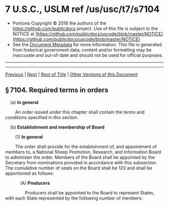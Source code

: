 ---
---

# 7 U.S.C., USLM ref /us/usc/t7/s7104

* Portions Copyright © 2016 the authors of the https://github.com/publicdocs project.
  Use of this file is subject to the NOTICE at [https://github.com/publicdocs/uscode/blob/master/NOTICE](https://github.com/publicdocs/uscode/blob/master/NOTICE)
* See the [Document Metadata](././../../../..//README.md) for more information.
  This file is generated from historical government data; content and/or formatting may be inaccurate and out-of-date and should not be used for official purposes.

----------
----------

[Previous](./../../../..//us/usc/t7/ch99/m__us_usc_t7_s7103.md) | [Next](./../../../..//us/usc/t7/ch99/m__us_usc_t7_s7105.md) | [Root of Title](./../../../../) | [Other Versions of this Document](https://publicdocs.github.io/go/links?ns=uslm&ref=%2Fus%2Fusc%2Ft7%2Fs7104)

## § 7104. Required terms in orders

    (a) __In general__ 

        An order issued under this chapter shall contain the terms and conditions specified in this section.

    (b) __Establishment and membership of Board__ 

        (1) __In general__ 

        The order shall provide for the establishment of, and appointment of members to, a National Sheep Promotion, Research, and Information Board to administer the order. Members of the Board shall be appointed by the Secretary from nominations provided in accordance with this subsection. The cumulative number of seats on the Board shall be 120 and shall be apportioned as follows:

            (A) __Producers__ 

                Producers shall be appointed to the Board to represent States, with each State represented by the following number of members:

<table>

                  <tr>

                    <td>   </td>

  </tr>

                  <tr>

                    <td> 

                Alabama  </td>

                    <td> 

                1     </td>

  </tr>

                  <tr>

                    <td> 

                Alaska  </td>

                    <td> 

                1     </td>

  </tr>

                  <tr>

                    <td> 

                Arizona  </td>

                    <td> 

                1     </td>

  </tr>

                  <tr>

                    <td> 

                Arkansas  </td>

                    <td> 

                1     </td>

  </tr>

                  <tr>

                    <td> 

                California  </td>

                    <td> 

                5     </td>

  </tr>

                  <tr>

                    <td> 

                Colorado  </td>

                    <td> 

                4     </td>

  </tr>

                  <tr>

                    <td> 

                Connecticut  </td>

                    <td> 

                1     </td>

  </tr>

                  <tr>

                    <td> 

                Delaware  </td>

                    <td> 

                1     </td>

  </tr>

                  <tr>

                    <td> 

                Florida  </td>

                    <td> 

                1     </td>

  </tr>

                  <tr>

                    <td> 

                Georgia  </td>

                    <td> 

                1     </td>

  </tr>

                  <tr>

                    <td> 

                Hawaii  </td>

                    <td> 

                1     </td>

  </tr>

                  <tr>

                    <td> 

                Idaho  </td>

                    <td> 

                2     </td>

  </tr>

                  <tr>

                    <td> 

                Illinois  </td>

                    <td> 

                1     </td>

  </tr>

                  <tr>

                    <td> 

                Indiana  </td>

                    <td> 

                1     </td>

  </tr>

                  <tr>

                    <td> 

                Iowa  </td>

                    <td> 

                2     </td>

  </tr>

                  <tr>

                    <td> 

                Kansas  </td>

                    <td> 

                1     </td>

  </tr>

                  <tr>

                    <td> 

                Kentucky  </td>

                    <td> 

                1     </td>

  </tr>

                  <tr>

                    <td> 

                Louisiana  </td>

                    <td> 

                1     </td>

  </tr>

                  <tr>

                    <td> 

                Maine  </td>

                    <td> 

                1     </td>

  </tr>

                  <tr>

                    <td> 

                Maryland  </td>

                    <td> 

                1     </td>

  </tr>

                  <tr>

                    <td> 

                Massachusetts  </td>

                    <td> 

                1     </td>

  </tr>

                  <tr>

                    <td> 

                Michigan  </td>

                    <td> 

                1     </td>

  </tr>

                  <tr>

                    <td> 

                Minnesota  </td>

                    <td> 

                2     </td>

  </tr>

                  <tr>

                    <td> 

                Mississippi  </td>

                    <td> 

                1     </td>

  </tr>

                  <tr>

                    <td> 

                Missouri  </td>

                    <td> 

                1     </td>

  </tr>

                  <tr>

                    <td> 

                Montana  </td>

                    <td> 

                5     </td>

  </tr>

                  <tr>

                    <td> 

                Nebraska  </td>

                    <td> 

                1     </td>

  </tr>

                  <tr>

                    <td> 

                Nevada  </td>

                    <td> 

                1     </td>

  </tr>

                  <tr>

                    <td> 

                New Hampshire  </td>

                    <td> 

                1     </td>

  </tr>

                  <tr>

                    <td> 

                New Jersey  </td>

                    <td> 

                1     </td>

  </tr>

                  <tr>

                    <td> 

                New Mexico  </td>

                    <td> 

                2     </td>

  </tr>

                  <tr>

                    <td> 

                New York  </td>

                    <td> 

                1     </td>

  </tr>

                  <tr>

                    <td> 

                North Carolina  </td>

                    <td> 

                1     </td>

  </tr>

                  <tr>

                    <td> 

                North Dakota  </td>

                    <td> 

                2     </td>

  </tr>

                  <tr>

                    <td> 

                Ohio  </td>

                    <td> 

                1     </td>

  </tr>

                  <tr>

                    <td> 

                Oklahoma  </td>

                    <td> 

                1     </td>

  </tr>

                  <tr>

                    <td> 

                Oregon  </td>

                    <td> 

                2     </td>

  </tr>

                  <tr>

                    <td> 

                Pennsylvania  </td>

                    <td> 

                1     </td>

  </tr>

                  <tr>

                    <td> 

                Rhode Island  </td>

                    <td> 

                1     </td>

  </tr>

                  <tr>

                    <td> 

                South Carolina  </td>

                    <td> 

                1     </td>

  </tr>

                  <tr>

                    <td> 

                South Dakota  </td>

                    <td> 

                4     </td>

  </tr>

                  <tr>

                    <td> 

                Tennessee  </td>

                    <td> 

                1     </td>

  </tr>

                  <tr>

                    <td> 

                Texas  </td>

                    <td> 

                10     </td>

  </tr>

                  <tr>

                    <td> 

                Utah  </td>

                    <td> 

                3     </td>

  </tr>

                  <tr>

                    <td> 

                Vermont  </td>

                    <td> 

                1     </td>

  </tr>

                  <tr>

                    <td> 

                Virginia  </td>

                    <td> 

                1     </td>

  </tr>

                  <tr>

                    <td> 

                Washington  </td>

                    <td> 

                1     </td>

  </tr>

                  <tr>

                    <td> 

                West Virginia  </td>

                    <td> 

                1     </td>

  </tr>

                  <tr>

                    <td> 

                Wisconsin  </td>

                    <td> 

                1     </td>

  </tr>

                  <tr>

                    <td> 

                Wyoming  </td>

                    <td> 

                5     </td>

  </tr>

                </table>

            (B) __Feeders__ 

                The feeder sheep industry shall be represented on the Board by 10 members.

            (C) __Importers__ 

                Importers shall be represented on the Board by 25 members.

            (D) __Alternates__ 

                The order shall provide that a unit represented by only 1 member may have an alternate member appointed to ensure representation at meetings of the Board.

        (2) __Nominations__ 

            (A) __Producers__ 

                The Secretary shall appoint producers to represent units established under paragraph (1)(A) from nominations submitted by eligible organizations certified under subsection (c)(3). An eligible organization may submit only nominations from the membership of the organization for the unit in which the organization is located. To be represented on the Board, each eligible organization shall submit to the Secretary at least 1.5 nominations for each appointment to the Board for which the unit is entitled to representation, as determined under paragraph (1)(A). If a unit is entitled to 1 appointment on the Board, the unit shall submit at least 2 nominations for the appointment.

            (B) __Feeders__ 

                The Secretary shall appoint representatives of the feeder sheep industry to seats established under paragraph (1)(B) from nominations submitted by qualified national organizations that represent the feeder sheep industry. To be represented on the Board, the industry shall provide at least 1.5 nominations for each appointment to the Board for which the feeder sheep industry is entitled to representation, as determined under paragraph (1)(B).

            (C) __Importers__ 

                The Secretary shall appoint importers to seats established under paragraph (1)(C) from nominations submitted by qualified organizations that represent importers, as determined by the Secretary. To be represented on the Board, importers shall provide at least 1.5 nominations for each appointment to the Board for which importers are entitled to representation, as determined under paragraph (1)(C).

    (c) __Method for obtaining nominations__ 

        (1) __Initially established Board__ 

            (A) __Producer nominations__ 

                The Secretary shall solicit nominations for each seat on the initially established Board to which a unit is entitled to representation from eligible organizations certified under paragraph (3). If no such organization exists in the unit, the Secretary shall solicit nominations for appointments in such manner as the Secretary determines appropriate.

            (B) __Feeder and importer nominations__ 

            The Secretary shall solicit nominations for each seat for which feeders or importers are entitled to representation from organizations that represent feeders and importers, respectively. In determining whether an organization is eligible to submit nominations under this subparagraph, the Secretary shall determine whether—

                (i) the active membership of the organization includes a significant number of feeders or importers in relation to the total membership of the organization;

                (ii) there is evidence of stability and permanency of the organization; and

                (iii) the organization has a primary and overriding interest in representing the feeder or importer segment of the sheep industry.

        (2) __Subsequent appointment__ 

            (A) __Producer nominations__ 

                The solicitation of nominations for subsequent appointment to the Board from eligible organizations certified under paragraph (3) shall be initiated by the Secretary, with the Board securing the nominations for the Secretary.

            (B) __Feeder and importer nominations__ 

                The solicitation of feeder and importer nominations for seats on the Board shall be made by the Secretary in accordance with paragraph (1)(B).

        (3) __Certification of organizations__ 

            (A) __In general__ 

                The eligibility of any organization to represent producers, and to participate in the making of nominations to represent producers under this section, shall be certified by the Secretary. The Secretary shall certify any organization that the Secretary determines meets the eligibility criteria established by the Secretary under this paragraph. An eligibility determination of the Secretary under this paragraph shall be final.

            (B) __Basis for certification__ 

            Certification under this paragraph shall be based, in addition to other available information, on a factual report submitted by the organization, that shall contain information considered relevant and specified by the Secretary, including—

                (i) the geographic territory covered by the active membership of the organization;

                (ii) the nature and size of the active membership of the organization, including the proportion of the total number of active producers represented by the organization;

                (iii) evidence of stability and permanency of the organization;

                (iv) sources from which the operating funds of the organization are derived;

                (v) the functions of the organization; and

                (vi) the ability and willingness of the organization to further the aims and objectives of this chapter.

            (C) __Primary considerations__ 

            A primary consideration in determining the eligibility of an organization under this paragraph shall be whether—

                (i) the membership of the organization consists primarily of producers who own a substantial quantity of sheep; and

                (ii) an interest of the organization is in the production of sheep.

    (d) __Administration__ 

        (1) __Terms__ 

            Each appointment to the Board shall be for a term of 3 years, except that appointments to the initially established Board shall be proportionately for 1-year, 2-year, and 3-year terms. No person may serve more than 2 consecutive 3-year terms, except that an elected officer of the Board shall not be subject to this sentence while the officer holds office.

        (2) __Compensation__ 

            A Board member shall serve without compensation, but shall be reimbursed for the reasonable expenses of the member incurred in performing the duties of the Board.

        (3) __Meetings__ 

            The order shall provide for at least an annual meeting of the Board and such additional meetings of the Board as may be required.

    (e) __Powers and duties of Board__ 

    The order shall define the powers and duties of the Board and shall include the power and duty—

        (1) to elect officers of the Board, including a Chairperson, Vice Chairperson, and Secretary;

        (2) to administer the order in accordance with the terms and provisions of the order;

        (3) to recommend regulations to effectuate the terms and provisions of the order;

        (4) to elect members of the Board to serve on the Executive Committee;

        (5) to approve or reject budgets submitted by the Executive Committee;

        (6) on approval, to submit the budgets to the Secretary for the approval or disapproval of the Secretary;

        (7) to contract with entities, if necessary, to carry out plans or projects in accordance with this chapter;

        (8) to conduct programs of promotion, research, consumer information, education, industry information, and producer information;

        (9) to receive, investigate, and report to the Secretary complaints of violations of the order;

        (10) to recommend to the Secretary amendments to the order;

        (11) to provide the Secretary with prior notice of meetings of the Board to permit the Secretary, or a designated representative, to attend the meetings;

        (12) to provide, not less than annually, a report to producers, feeders, and importers accounting for funds expended by the Board and describing programs carried out under this chapter, and to make the report available to the public on request;

        (13) to establish 7 regions that, to the extent practicable, contain geographically contiguous States and approximately equal numbers of producers and sheep production;

        (14) to employ or retain necessary staff; and

        (15) to invest funds in accordance with subsection (k).

    (f) __Budgets__ 

        (1) __In general__ 

            The order shall provide that the Board shall review budgets submitted by the Executive Committee, on a fiscal year basis, of anticipated expenses and disbursements by the Board, including probable costs of administration and promotion, research, consumer information, education, industry information, and producer information projects. On approval by the Board, the Board shall submit the budget to the Secretary for the approval of the Secretary.

        (2) __Limitation__ 

            No expenditure of funds may be made by the Board unless the expenditure is authorized under a budget or budget amendment approved by the Secretary.

    (g) __Executive Committee__ 

        (1) __Establishment__ 

            The order shall establish an Executive Committee to administer the terms and provisions of the order, as provided in this subsection, under the direction of the Board and consistent with the policies determined by the Board.

        (2) __Membership__ 

        The Executive Committee shall be composed of 14 members, of which—

            (A)

             11 members shall be elected by the Board on an annual basis, of which—

                (i) 7 members shall represent producers, with 1 member representing each of the regions established in the order;

                (ii) 1 member shall represent feeders; and

                (iii) 3 members shall represent importers; and

            (B) 3 members shall be the Chairperson, Vice Chairperson, and Secretary of the Board.

        (3) __Powers and duties__ 

            (A) __Plans or projects__ 

                The Executive Committee shall develop plans or projects of promotion, research, consumer information, education, industry information, and producer information, which shall be paid for with assessments collected by the Board. The plans or projects shall not become effective until the plans or projects are approved by the Secretary.

            (B) __Budgets__ 

                The Executive Committee shall be responsible for developing and submitting to the Board, for the approval of the Board, budgets, on a fiscal year basis, of the anticipated expenses and disbursements of the Board, including probable costs of promotion, research, consumer information, education, industry information, and producer information projects. The Board shall approve or disapprove a budget submitted by the Executive Committee, and, if approved, shall submit the budget to the Secretary for the approval of the Secretary.

        (4) __Terms__ 

            A term of appointment to the Executive Committee shall be for 1 year.

        (5) __Chairperson__ 

            The Chairperson of the Board shall serve as Chairperson of the Executive Committee.

        (6) __Quorum__ 

            A quorum of the Executive Committee shall consist of 8 members.

    (h) __Expenses, contracts, and agreements__ 

        (1) __Expenses__ 

            The order shall provide that the Board shall be responsible for all expenses of the Board and the Executive Committee.

        (2) __Contracts and agreements__ 

        A contract or agreement entered into by the Board under subsection (e)(7) shall provide that—

            (A) the contracting party shall develop and submit to the Board a plan or project, together with a budget or budgets that provides estimated costs to be incurred for the plan or project;

            (B) the plan or project, and the contract or agreement, shall not become effective until the plan or project has been approved by the Secretary; and

            (C)

             the contracting party shall—

                (i) keep accurate records of all of the transactions of the party;

                (ii) account for funds received and expended, including staff time, salaries, and expenses expended on behalf of Board activities;

                (iii) make periodic reports to the Board of activities conducted; and

                (iv) make such other reports as the Board or the Secretary may require.

    (i) __Assessments__ 

        (1) __Sheep purchases__ 

            (A) __In general__ 

                The order shall provide that each person making payment to a producer or feeder for sheep purchased from the producer or feeder shall, in the manner prescribed by the order, collect an assessment from the producer or feeder on each sheep sold by the producer or feeder.

            (B) __Processing__ 

                Any person purchasing sheep for processing shall collect the assessment from the seller and remit the assessment to the Board in the manner prescribed by the order.

            (C) __Rate__ 

                (i) __In general__ 

                    Except as provided in clause (ii), the rate of assessment under this paragraph shall be 1 cent per pound of live sheep sold.

                (ii) __Exception__ 

                    The rate of assessment under this paragraph may be raised or lowered not more than 15⁄100 of a cent per pound in any 1 year, as recommended by the Executive Committee and approved by the Board and the Secretary, except that the rate of assessment under this paragraph shall not exceed 2.5 cents per pound of live sheep sold.

        (2) __Wool purchases__ 

            (A) __In general__ 

                The order shall provide that each person making payment to a producer, feeder, or handler of wool for wool purchased from the producer, feeder, or handler shall, in the manner prescribed by the order, collect an assessment on each pound of greasy wool sold.

            (B) __Processing__ 

                Any person purchasing greasy wool for processing shall collect the assessment and remit the assessment to the Board in the manner prescribed by the order.

            (C) __Rate__ 

                (i) __In general__ 

                    Except as provided in clause (ii), the rate of assessment under this paragraph shall be 2 cents per pound of greasy wool.

                (ii) __Exception__ 

                    The rate of assessment under this paragraph may be raised or lowered not more than 2⁄10 of a cent per pound in any 1 year, as recommended by the Executive Committee and approved by the Board and the Secretary, except that the rate of assessment under this paragraph shall not exceed 4 cents per pound of greasy wool.

        (3) __Direct processing__ 

        The order shall provide that any person processing or causing to be processed sheep or sheep products of that person’s own production and marketing shall—

            (A) pay an assessment on the sheep or sheep products at the time of sale at a rate equivalent to the rate provided for in paragraph (1) or (2), as appropriate; and

            (B) remit the assessment to the Board in the manner prescribed by the order.

        (4) __Exports__ 

        The order shall provide that any person exporting live sheep or greasy wool shall—

            (A) pay the assessment on the sheep or greasy wool at the time of export at a rate equivalent to the rate provided for in paragraph (1) or (2), as appropriate; and

            (B) remit the assessment to the Board in the manner prescribed by the order.

        (5) __Imports__ 

            (A) __In general__ 

                The order shall provide that any person importing sheep or sheep product, and any person importing wool or products containing wool, into the United States shall pay an assessment to the Board in the manner prescribed by the order, except that this paragraph shall not apply to raw wool that is imported into the United States.

            (B) __Collection__ 

                The Customs Service shall collect the assessment required under this paragraph and remit the assessment to the Secretary for disbursement to the Board.

            (C) __Rate for sheep and sheep products__ 

                (i) __In general__ 

                Except as provided in subparagraph (B), the rate of assessment under this paragraph for sheep and sheep products shall be—

                    (I) in the case of a live sheep, 1 cent per pound; and

                    (II) in the case of a sheep product, the equivalent of 1 cent per pound of live sheep, as determined by the Secretary in consultation with the domestic sheep industry.

                (ii) __Exception__ 

                    The rate of assessment under this subparagraph may be raised or lowered not more than 15⁄100 cent per pound in any 1 year, as recommended by the Executive Committee and approved by the Board and the Secretary, except that the rate of assessment under this subparagraph shall not exceed 2.5 cents per pound.

            (D) __Rate for wool and wool products__ 

                (i) __In general__ 

                    Except as provided in clause (ii), the rate of assessment under this paragraph for wool and products containing wool, shall be 2 cents per pound of degreased wool or the equivalent of degreased wool.

                (ii) __Exception__ 

                    The rate of assessment under this subparagraph may be raised or lowered not more than 2⁄10 cent per pound in any 1 year, as recommended by the Executive Committee and approved by the Board and the Secretary, except that the rate of assessment under this subparagraph shall not exceed 4 cents per pound of degreased wool or the equivalent of degreased wool.

        (6) __Qualified State sheep boards__ 

            (A) __In general__ 

                Except as provided in subparagraph (B), the order shall provide that 20 percent of the total assessments collected by the Board on the marketing of domestic sheep and domestic sheep products in any 1 year from a State shall be returned to the qualified State sheep board of the State.

            (B) __Exception__ 

                No qualified State sheep board shall receive less than $2,500 under subparagraph (A) in any year.

        (7) __De minimis imports__ 

        The Secretary may issue regulations that—

            (A) exclude certain imported materials or products that contain de minimis content levels of sheep or sheep products; and

            (B) waive the assessment due on the materials or products.

        (8) __Use of assessments__ 

            (A) __In general__ 

                The order shall provide that assessments received by the Board shall be used by the Board for the payment of expenses incurred in administering the order, with authorization for a reasonable reserve.

            (B) __Reimbursement of Secretary__ 

                The Secretary shall be reimbursed for costs incurred in implementing and administering the order.

    (j) __Books and records of Board__ 

        (1) __In general__ 

        The order shall require the Board to—

            (A) maintain such books and records as the Secretary may prescribe, which shall be available to the Secretary for inspection and audit;

            (B) prepare and submit to the Secretary, from time to time, such reports as the Secretary may prescribe; and

            (C) account for the receipt and disbursement of all funds entrusted to the Board.

        (2) __Audit__ 

            The Board shall cause books and records of the Board related to the order to be audited by an independent auditor at the end of each fiscal year. The Board shall submit a report of the audit to the Secretary.

    (k) __Investment of funds__ 

        (1) __In general__ 

        The order shall provide that the Board may invest, pending disbursement, funds the Board receives under the order, only in—

            (A) obligations of the United States or any agency of the United States;

            (B) general obligations of any State or any political subdivision of a State;

            (C) any interest-bearing account or certificate of deposit of a bank that is a member of the Federal Reserve System; or

            (D) obligations fully guaranteed as to principal and interest by the United States.

        (2) __Use of income__ 

            Income from any investment under paragraph (1) may be used for any purpose for which the invested funds may be used.

    (l) __Prohibition on use of funds__ 

        (1) __In general__ 

            Except as provided in paragraph (2), the order shall prohibit any funds collected by the Board under the order from being used in any manner for the purpose of influencing legislation or government action or policy.

        (2) __Exceptions__ 

        Paragraph (1) shall not apply to—

            (A) the development and recommendation to the Secretary of amendments to the order; or

            (B) the communication to appropriate government officials, in response to a request made by the officials, of information relating to the conduct, implementation, or results of promotion, research, consumer information, education, industry information, or producer information activities under the order.

        (3) __False or misleading claims__ 

            A plan or project conducted under this chapter shall not make false or misleading claims on behalf of sheep or sheep products or against a competing product.

    (m) __Books and records__ 

        (1) __In general__ 

            The order shall require that each person making payment to a producer, feeder, or handler for sheep or sheep products, each importer and exporter of sheep or sheep products, and each person marketing sheep products of the person’s own production to maintain, and make available for inspection, such books and records as may be required by the order and file reports at the time, in the manner, and having the content prescribed by the order.

        (2) __Use of information__ 

            (A) __In general__ 

                Information from the records or reports shall be made available to the Secretary for the administration or enforcement of this chapter, or any order or regulation issued under this chapter.

            (B) __Other information__ 

                The Secretary shall authorize the use under this chapter of information regarding persons paying producers, feeders, importers, handlers, or processors that is accumulated under a law or regulation other than this chapter or a regulation issued under this chapter.

        (3) __Confidentiality__ 

            (A) __In general__ 

                Except as otherwise provided in this chapter, all information obtained under paragraph (1) or (2) shall be kept confidential by all officers and employees of the Department and of the Board.

            (B) __Disclosure__ 

            Information referred to in subparagraph (A) may be disclosed only if—

                (i) the Secretary considers the information relevant;

                (ii) the information is revealed in a judicial proceeding or administrative hearing brought at the direction or on the request of the Secretary or to which the Secretary or any officer of the Department is a party; and

                (iii) the information relates to this chapter.

            (C) __General statements__ 

            Nothing in this paragraph prohibits—

                (i) the issuance of general statements, based on the reports, of the number of persons subject to an order or statistical data collected from the persons, which statements do not identify the information furnished by any person; or

                (ii) the publication, by direction of the Secretary, of the name of any person violating any order and a statement of the particular provisions of the order violated by the person.

            (D) __Administration__ 

                No information obtained under this chapter may be made available to any agency or officer of the Federal Government for any purpose other than the implementation of this chapter or any investigatory or enforcement action necessary for the implementation of this chapter.

            (E) __Penalty__ 

                Any person who willfully violates this paragraph, on conviction, shall be subject to a fine of not more than $1,000 or to imprisonment for not more than 1 year, or both, and if the person is an officer or employee of the Board or the Department, shall be removed from office.

    (n) __Other terms and conditions__ 

        The order shall provide such terms and conditions, not inconsistent with this section, as are necessary to carry out the order, including provisions for the assessment of a penalty for the late payment of an assessment due under the order.

([Pub. L. 103–407][/us/pl/103/407], § 5, Oct. 22, 1994, [108 Stat. 4213][/us/stat/108/4213].)

----------

[Previous](./../../../..//us/usc/t7/ch99/m__us_usc_t7_s7103.md) | [Next](./../../../..//us/usc/t7/ch99/m__us_usc_t7_s7105.md) | [Root of Title](./../../../../) | [Other Versions of this Document](https://publicdocs.github.io/go/links?ns=uslm&ref=%2Fus%2Fusc%2Ft7%2Fs7104)

----------
----------

[/us/pl/103/407]: https://publicdocs.github.io/go/links?ns=uslm&ref=%2Fus%2Fpl%2F103%2F407
[/us/stat/108/4213]: https://publicdocs.github.io/go/links?ns=uslm&ref=%2Fus%2Fstat%2F108%2F4213


